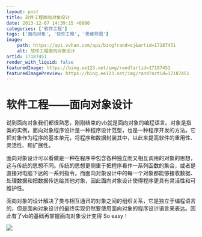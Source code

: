 ```yaml
---
layout: post
title: 软件工程面向对象设计
date: 2013-12-07 14:39:15 +0800
categories: ['软件工程']
tags: ['面向对象', '软件工程', '思维导图']
image:
    path: https://api.vvhan.com/api/bing?rand=sj&artid=17187451
    alt: 软件工程面向对象设计
artid: 17187451
render_with_liquid: false
featuredImage: https://bing.ee123.net/img/rand?artid=17187451
featuredImagePreview: https://bing.ee123.net/img/rand?artid=17187451
---
```


# 软件工程——面向对象设计

说到面向对象我们都很熟悉，刚刚结束的vb就是面向对象的编程语言。对象是指类的实例，面向对象程序设计是一种程序设计范型，也是一种程序开发的方法。它把对象作为程序的基本单元，将程序和数据封装其中，以此来提高软件的重用性、灵活性、和扩展性。

面向对象设计可以看做是一种在程序中包含各种独立而又相互调用的对象的思想，这与传统的思想不同。传统的思想更侧重于把程序看作一系列函数的集合，或者是直接对电脑下达的一系列指令。而面向对象设计中的每一个对象都能够接收数据、处理数据和把数据传达给其他对象，因此面向对象设计使得程序更具有灵活性和可维护性。

面向对象的设计解决了类与相互通讯的对象之间的组织关系，它是独立于编程语言的，但是面向对象设计的最终实现仍然要使用面向对象的程序设计语言来表达。因此有了vb的基础再掌握面向对象设计变得 So easy！

![](https://img-blog.csdn.net/20131207143656578?watermark/2/text/aHR0cDovL2Jsb2cuY3Nkbi5uZXQvdTAxMDkyNjk2NA==/font/5a6L5L2T/fontsize/400/fill/I0JBQkFCMA==/dissolve/70/gravity/SouthEast)

﻿﻿